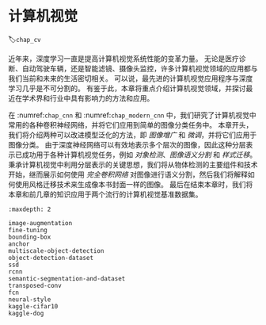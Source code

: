 # 计算机视觉
:label:`chap_cv`

近年来，深度学习一直是提高计算机视觉系统性能的变革力量。
无论是医疗诊断、自动驾驶车辆，还是智能滤镜、摄像头监控，许多计算机视觉领域的应用都与我们当前和未来的生活密切相关。
可以说，最先进的计算机视觉应用程序与深度学习几乎是不可分割的。
有鉴于此，本章将重点介绍计算机视觉领域，并探讨最近在学术界和行业中具有影响力的方法和应用。 

在 :numref:`chap_cnn` 和 :numref:`chap_modern_cnn` 中，我们研究了计算机视觉中常用的各种卷积神经网络，并将它们应用到简单的图像分类任务中。
本章开头，我们将介绍两种可以改进模型泛化的方法，即 *图像增广* 和 *微调*，并将它们应用于图像分类。
由于深度神经网络可以有效地表示多个层次的图像，因此这种分层表示已成功用于各种计算机视觉任务，例如 *对象检测*、*图像语义分割* 和 *样式迁移*。
秉承计算机视觉中利用分层表示的关键思想，我们将从物体检测的主要组件和技术开始，继而展示如何使用 *完全卷积网络* 对图像进行语义分割，然后我们将解释如何使用风格迁移技术来生成像本书封面一样的图像。
最后在结束本章时，我们将本章和前几章的知识应用于两个流行的计算机视觉基准数据集。


```toc
:maxdepth: 2

image-augmentation
fine-tuning
bounding-box
anchor
multiscale-object-detection
object-detection-dataset
ssd
rcnn
semantic-segmentation-and-dataset
transposed-conv
fcn
neural-style
kaggle-cifar10
kaggle-dog
```
